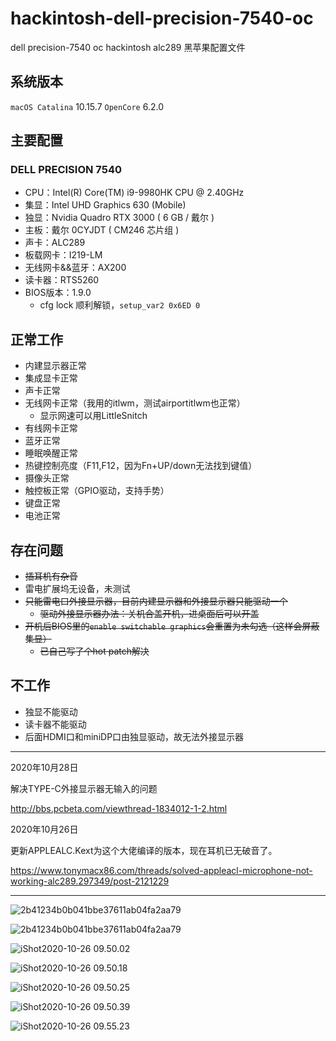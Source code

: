 # hackintosh-dell-precision-7540-oc
dell precision-7540 oc hackintosh alc289 黑苹果配置文件


## 系统版本

`macOS Catalina` 10.15.7  `OpenCore`  6.2.0


## 主要配置 

### DELL PRECISION 7540

- CPU：Intel(R) Core(TM) i9-9980HK CPU @ 2.40GHz
- 集显：Intel UHD Graphics 630 (Mobile)
- 独显：Nvidia Quadro RTX 3000 ( 6 GB / 戴尔 )
- 主板：戴尔 0CYJDT ( CM246 芯片组 )
- 声卡：ALC289
- 板载网卡：I219-LM 
- 无线网卡&&蓝牙：AX200
- 读卡器：RTS5260
- BIOS版本：1.9.0
  - cfg lock 顺利解锁，`setup_var2 0x6ED 0`

## 正常工作

- 内建显示器正常
- 集成显卡正常
- 声卡正常
- 无线网卡正常（我用的itlwm，测试airportitlwm也正常）
  - 显示网速可以用LittleSnitch
- 有线网卡正常
- 蓝牙正常
- 睡眠唤醒正常
- 热键控制亮度（F11,F12，因为Fn+UP/down无法找到键值）
- 摄像头正常
- 触控板正常（GPIO驱动，支持手势）
- 键盘正常
- 电池正常





## 存在问题

- ~~插耳机有杂音~~
- 雷电扩展坞无设备，未测试
- ~~只能雷电口外接显示器，目前内建显示器和外接显示器只能驱动一个~~
  - ~~驱动外接显示器办法：关机合盖开机，进桌面后可以开盖~~
- ~~开机后BIOS里的`enable switchable graphics`会重置为未勾选（这样会屏蔽集显）~~
  - ~~已自己写了个hot patch解决~~

## 不工作

- 独显不能驱动
- 读卡器不能驱动
- 后面HDMI口和miniDP口由独显驱动，故无法外接显示器



***

2020年10月28日 

解决TYPE-C外接显示器无输入的问题

http://bbs.pcbeta.com/viewthread-1834012-1-2.html


2020年10月26日   

更新APPLEALC.Kext为这个大佬编译的版本，现在耳机已无破音了。

https://www.tonymacx86.com/threads/solved-appleacl-microphone-not-working-alc289.297349/post-2121229

***



![2b41234b0b041bbe37611ab04fa2aa79](screenshots/2b41234b0b041bbe37611ab04fa2aa79.png)

![2b41234b0b041bbe37611ab04fa2aa79](screenshots/iShot2020-10-26%2009.49.55.png)

![iShot2020-10-26 09.50.02](screenshots/iShot2020-10-26%2009.50.02.png)

![iShot2020-10-26 09.50.18](screenshots/iShot2020-10-26%2009.50.18.png)

![iShot2020-10-26 09.50.25](screenshots/iShot2020-10-26%2009.50.25.png)

![iShot2020-10-26 09.50.39](screenshots/iShot2020-10-26%2009.50.39.png)

![iShot2020-10-26 09.55.23](screenshots/iShot2020-10-26%2009.55.23.png)
